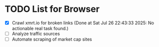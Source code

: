 # TODO List for Browser

- [x] Crawl xmrt.io for broken links  (Done at Sat Jul 26 22:43:33 2025: No actionable real task found.)
- [ ] Analyze traffic sources
- [ ] Automate scraping of market cap sites